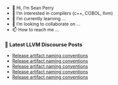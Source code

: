 - 👋 Hi, I’m Sean Perry
- 👀 I’m interested in compilers (c++, COBOL, llvm)
- 🌱 I’m currently learning ...
- 💞️ I’m looking to collaborate on ...
- 📫 How to reach me ...

<!---
s66perry/s66perry is a ✨ special ✨ repository because its `README.md` (this file) appears on your GitHub profile.
You can click the Preview link to take a look at your changes.
--->
### 📕 Latest LLVM Discourse Posts

<!-- DISCOURSE-LLVM:START -->
- [Release artifact naming conventions](https://discourse.llvm.org/t/release-artifact-naming-conventions/63872#post_6)
- [Release artifact naming conventions](https://discourse.llvm.org/t/release-artifact-naming-conventions/63872#post_5)
- [Release artifact naming conventions](https://discourse.llvm.org/t/release-artifact-naming-conventions/63872#post_4)
- [Release artifact naming conventions](https://discourse.llvm.org/t/release-artifact-naming-conventions/63872#post_3)
- [Release artifact naming conventions](https://discourse.llvm.org/t/release-artifact-naming-conventions/63872#post_2)
<!-- DISCOURSE-LLVM:END -->
